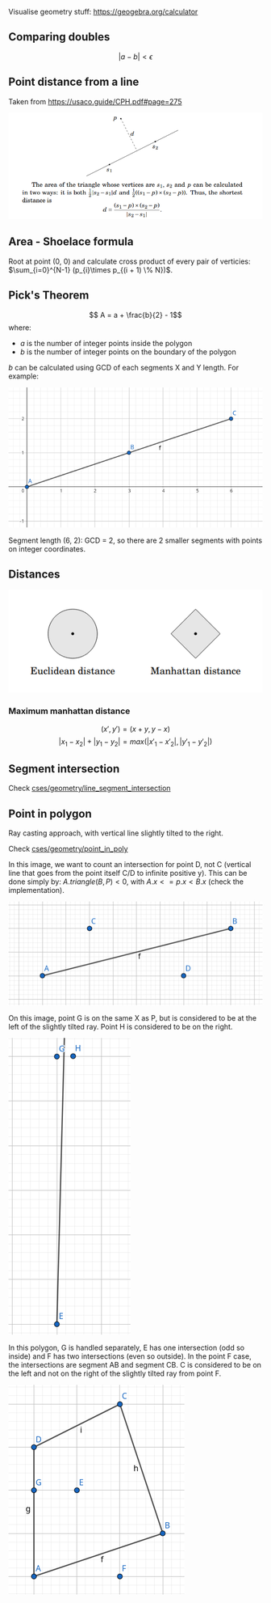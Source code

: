 Visualise geometry stuff:
https://geogebra.org/calculator

## Comparing doubles
$$ |a − b| < \epsilon$$

## Point distance from a line
Taken from https://usaco.guide/CPH.pdf#page=275

![alt text](image.png)

## Area - Shoelace formula
Root at point (0, 0) and calculate cross product of every pair of verticies: $\sum_{i=0}^{N-1} (p_{i}\times p_{(i + 1) \% N})$.


## Pick's Theorem
$$ A = a + \frac{b}{2} - 1$$
where:
- $a$ is the number of integer points inside the polygon
- $b$ is the number of integer points on the boundary of the polygon

$b$ can be calculated using GCD of each segments X and Y length. For example:

![alt text](image-1.png)

Segment length (6, 2): GCD = 2, so there are 2 smaller segments with points on integer coordinates.

## Distances
![alt text](image-2.png)

### Maximum manhattan distance
$$(x', y') = (x + y, y - x)$$
$$|x_1 - x_2| + |y_1 - y_2| = max(|x'_1 - x'_2|, |y'_1 - y'_2|)$$

## Segment intersection

Check [cses/geometry/line_segment_intersection](../../cses/geometry/line_segment_intersection/intersection.cpp)


## Point in polygon
Ray casting approach, with vertical line slightly tilted to the right.

Check [cses/geometry/point_in_poly](../../cses/geometry/point_in_poly/point_in_poly.cpp)

In this image, we want to count an intersection for point D, not C (vertical line that goes from the point itself C/D to infinite positive y). This can be done simply by: $A.triangle(B, P) < 0$, with $A.x <= p.x < B.x$ (check the implementation).

![alt text](image-3.png)

On this image, point G is on the same X as P, but is considered to be at the left of the slightly tilted ray. Point H is considered to be on the right.

![alt text](image-4.png)

In this polygon, G is handled separately, E has one intersection (odd so inside) and F has two intersections (even so outside). In the point F case, the intersections are segment AB and segment CB. C is considered to be on the left and not on the right of the slightly tilted ray from point F.

![alt text](image-5.png)
